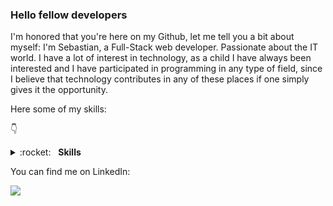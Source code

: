 ### Hello fellow developers
I'm honored that you're here on my Github, let me tell you a bit about myself: I'm Sebastian, a Full-Stack web developer. Passionate about the IT world. I have a lot of interest in technology, as a child I have always been interested and I have participated in programming in any type of field, since I believe that technology contributes in any of these places if one simply gives it the opportunity.

Here some of my skills:

👇 
<details>
	<summary>:rocket:&nbsp;&nbsp;&nbsp;<b>Skills</b></summary>
	<br/>
	<img src="https://img.shields.io/badge/JavaScript-F7DF1E?logo=javascript&logoColor=000" alt="Javascript"/>	
	<img src="https://img.shields.io/badge/HTML-%23E34F26.svg?logo=html5&logoColor=white" alt="HTML5"/>
	<img src="https://img.shields.io/badge/CSS-1572B6?logo=css3&logoColor=fff" alt="CSS3"/>
	<img src="https://img.shields.io/badge/Sequelize-52B0E7?logo=sequelize&logoColor=fff" alt="Sequalize"/>
	<img src="https://img.shields.io/badge/Node.js-6DA55F?logo=node.js&logoColor=white" alt="NodeJS"/>
	<img src="https://img.shields.io/badge/Git-F05032?logo=git&logoColor=fff" alt="Git"/>
  	<img src="https://img.shields.io/badge/React-%2320232a.svg?logo=react&logoColor=%2361DAFB" alt="React"/>
  	<img src="https://img.shields.io/badge/Express.js-%23404d59.svg?logo=express&logoColor=%2361DAFB" alt="Express"/>
	<img src="https://img.shields.io/badge/Redux-764ABC?logo=redux&logoColor=fff" alt="Redux"/>
	<img src="https://custom-icon-badges.demolab.com/badge/C%23-%23239120.svg?logo=cshrp&logoColor=white" alt="Csharp"/>
	<img src="https://img.shields.io/badge/.NET-512BD4?logo=dotnet&logoColor=fff" alt=".Net"/>
	<img src="https://img.shields.io/badge/Python-3776AB?logo=python&logoColor=fff" alt="Python"/>
	<img src="https://img.shields.io/badge/FastAPI-009485.svg?logo=fastapi&logoColor=white" alt="Fastapi"/>
	<img src="https://img.shields.io/badge/Django-%23092E20.svg?logo=django&logoColor=white" alt="Django"/>
	<img src="https://img.shields.io/badge/Java-%23ED8B00.svg?logo=openjdk&logoColor=white" alt="Java"/>
	<img src="https://img.shields.io/badge/Go-%2300ADD8.svg?&logo=go&logoColor=white" alt="Go"/>
 	<img src="https://img.shields.io/badge/MongoDB-%234ea94b.svg?logo=mongodb&logoColor=white" alt="MongoDb"/>
  	<img src="https://img.shields.io/badge/MySQL-4479A1?logo=mysql&logoColor=fff" alt="Mysql"/>
   	<img src="https://img.shields.io/badge/Postgres-%23316192.svg?logo=postgresql&logoColor=white" alt="Postgres"/>

</details>
	
You can find me on LinkedIn:

[<img src="https://custom-icon-badges.demolab.com/badge/LinkedIn-0A66C2?logo=linkedin-white&logoColor=fff"/>](https://www.linkedin.com/in/sebasti%C3%A1n-carvajal-full-stack-web-developer/)
